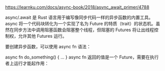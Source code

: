 https://learnku.com/docs/async-book/2018/async_await_primer/4788

async/.await 是 Rust 语言用于编写像同步代码一样的异步函数的内置工具。async 将一个代码块转化为一个实现了名为 Future 的特质（trait）的状态机。虽然在同步方法中调用阻塞函数会阻塞整个线程，但阻塞的 Futures 将让出线程控制权，允许其他 Futures 运行。

要创建异步函数，可以使用 async fn 语法：

async fn do_something() { ... }
async fn 返回的值是一个 Future，需要在执行者上运行才能起作用：

